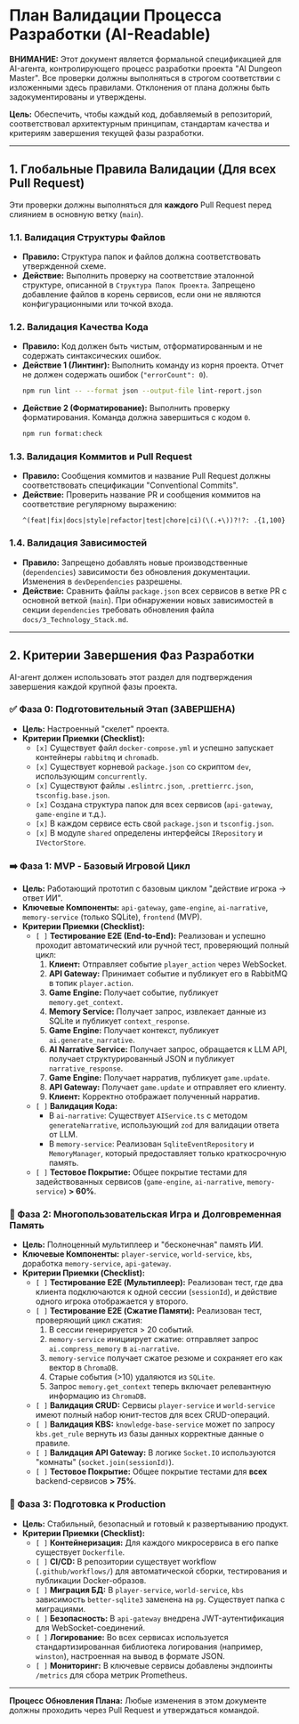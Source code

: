 # План Валидации Процесса Разработки (AI-Readable)

**ВНИМАНИЕ:** Этот документ является формальной спецификацией для AI-агента, контролирующего процесс разработки проекта "AI Dungeon Master". Все проверки должны выполняться в строгом соответствии с изложенными здесь правилами. Отклонения от плана должны быть задокументированы и утверждены.

**Цель:** Обеспечить, чтобы каждый код, добавляемый в репозиторий, соответствовал архитектурным принципам, стандартам качества и критериям завершения текущей фазы разработки.

---

## 1. Глобальные Правила Валидации (Для всех Pull Request)

Эти проверки должны выполняться для **каждого** Pull Request перед слиянием в основную ветку (`main`).

### 1.1. Валидация Структуры Файлов
- **Правило:** Структура папок и файлов должна соответствовать утвержденной схеме.
- **Действие:** Выполнить проверку на соответствие эталонной структуре, описанной в `Структура Папок Проекта`. Запрещено добавление файлов в корень сервисов, если они не являются конфигурационными или точкой входа.

### 1.2. Валидация Качества Кода
- **Правило:** Код должен быть чистым, отформатированным и не содержать синтаксических ошибок.
- **Действие 1 (Линтинг):** Выполнить команду из корня проекта. Отчет не должен содержать ошибок (`"errorCount": 0`).
  ```bash
  npm run lint -- --format json --output-file lint-report.json
  ```
- **Действие 2 (Форматирование):** Выполнить проверку форматирования. Команда должна завершиться с кодом `0`.
  ```bash
  npm run format:check
  ```

### 1.3. Валидация Коммитов и Pull Request
- **Правило:** Сообщения коммитов и название Pull Request должны соответствовать спецификации "Conventional Commits".
- **Действие:** Проверить название PR и сообщения коммитов на соответствие регулярному выражению:
  ```regex
  ^(feat|fix|docs|style|refactor|test|chore|ci)(\(.+\))?!?: .{1,100}
  ```

### 1.4. Валидация Зависимостей
- **Правило:** Запрещено добавлять новые производственные (`dependencies`) зависимости без обновления документации. Изменения в `devDependencies` разрешены.
- **Действие:** Сравнить файлы `package.json` всех сервисов в ветке PR с основной веткой (`main`). При обнаружении новых зависимостей в секции `dependencies` требовать обновления файла `docs/3_Technology_Stack.md`.

---

## 2. Критерии Завершения Фаз Разработки

AI-агент должен использовать этот раздел для подтверждения завершения каждой крупной фазы проекта.

### ✅ Фаза 0: Подготовительный Этап (ЗАВЕРШЕНА)
- **Цель:** Настроенный "скелет" проекта.
- **Критерии Приемки (Checklist):**
  - `[x]` Существует файл `docker-compose.yml` и успешно запускает контейнеры `rabbitmq` и `chromadb`.
  - `[x]` Существует корневой `package.json` со скриптом `dev`, использующим `concurrently`.
  - `[x]` Существуют файлы `.eslintrc.json`, `.prettierrc.json`, `tsconfig.base.json`.
  - `[x]` Создана структура папок для всех сервисов (`api-gateway`, `game-engine` и т.д.).
  - `[x]` В каждом сервисе есть свой `package.json` и `tsconfig.json`.
  - `[x]` В модуле `shared` определены интерфейсы `IRepository` и `IVectorStore`.

### ➡️ Фаза 1: MVP - Базовый Игровой Цикл
- **Цель:** Работающий прототип с базовым циклом "действие игрока -> ответ ИИ".
- **Ключевые Компоненты:** `api-gateway`, `game-engine`, `ai-narrative`, `memory-service` (только SQLite), `frontend` (MVP).
- **Критерии Приемки (Checklist):**
  - `[ ]` **Тестирование E2E (End-to-End):** Реализован и успешно проходит автоматический или ручной тест, проверяющий полный цикл:
    1.  **Клиент:** Отправляет событие `player_action` через WebSocket.
    2.  **API Gateway:** Принимает событие и публикует его в RabbitMQ в топик `player.action`.
    3.  **Game Engine:** Получает событие, публикует `memory.get_context`.
    4.  **Memory Service:** Получает запрос, извлекает данные из SQLite и публикует `context_response`.
    5.  **Game Engine:** Получает контекст, публикует `ai.generate_narrative`.
    6.  **AI Narrative Service:** Получает запрос, обращается к LLM API, получает структурированный JSON и публикует `narrative_response`.
    7.  **Game Engine:** Получает нарратив, публикует `game.update`.
    8.  **API Gateway:** Получает `game.update` и отправляет его клиенту.
    9.  **Клиент:** Корректно отображает полученный нарратив.
  - `[ ]` **Валидация Кода:**
    - В `ai-narrative`: Существует `AIService.ts` с методом `generateNarrative`, использующий `zod` для валидации ответа от LLM.
    - В `memory-service`: Реализован `SqliteEventRepository` и `MemoryManager`, который предоставляет только краткосрочную память.
  - `[ ]` **Тестовое Покрытие:** Общее покрытие тестами для задействованных сервисов (`game-engine`, `ai-narrative`, `memory-service`) **> 60%**.

### 🔲 Фаза 2: Многопользовательская Игра и Долговременная Память
- **Цель:** Полноценный мультиплеер и "бесконечная" память ИИ.
- **Ключевые Компоненты:** `player-service`, `world-service`, `kbs`, доработка `memory-service`, `api-gateway`.
- **Критерии Приемки (Checklist):**
  - `[ ]` **Тестирование E2E (Мультиплеер):** Реализован тест, где два клиента подключаются к одной сессии (`sessionId`), и действие одного игрока отображается у второго.
  - `[ ]` **Тестирование E2E (Сжатие Памяти):** Реализован тест, проверяющий цикл сжатия:
    1.  В сессии генерируется > 20 событий.
    2.  `memory-service` инициирует сжатие: отправляет запрос `ai.compress_memory` в `ai-narrative`.
    3.  `memory-service` получает сжатое резюме и сохраняет его как вектор в `ChromaDB`.
    4.  Старые события (>10) удаляются из `SQLite`.
    5.  Запрос `memory.get_context` теперь включает релевантную информацию из `ChromaDB`.
  - `[ ]` **Валидация CRUD:** Сервисы `player-service` и `world-service` имеют полный набор юнит-тестов для всех CRUD-операций.
  - `[ ]` **Валидация KBS:** `knowledge-base-service` может по запросу `kbs.get_rule` вернуть из базы данных корректные данные о правиле.
  - `[ ]` **Валидация API Gateway:** В логике `Socket.IO` используются "комнаты" (`socket.join(sessionId)`).
  - `[ ]` **Тестовое Покрытие:** Общее покрытие тестами для **всех** backend-сервисов **> 75%**.

### 🔲 Фаза 3: Подготовка к Production
- **Цель:** Стабильный, безопасный и готовый к развертыванию продукт.
- **Критерии Приемки (Checklist):**
  - `[ ]` **Контейнеризация:** Для каждого микросервиса в его папке существует `Dockerfile`.
  - `[ ]` **CI/CD:** В репозитории существует workflow (`.github/workflows/`) для автоматической сборки, тестирования и публикации Docker-образов.
  - `[ ]` **Миграция БД:** В `player-service`, `world-service`, `kbs` зависимость `better-sqlite3` заменена на `pg`. Существует папка с миграциями.
  - `[ ]` **Безопасность:** В `api-gateway` внедрена JWT-аутентификация для WebSocket-соединений.
  - `[ ]` **Логирование:** Во всех сервисах используется стандартизированная библиотека логирования (например, `winston`), настроенная на вывод в формате JSON.
  - `[ ]` **Мониторинг:** В ключевые сервисы добавлены эндпоинты `/metrics` для сбора метрик Prometheus.

---

**Процесс Обновления Плана:** Любые изменения в этом документе должны проходить через Pull Request и утверждаться командой.